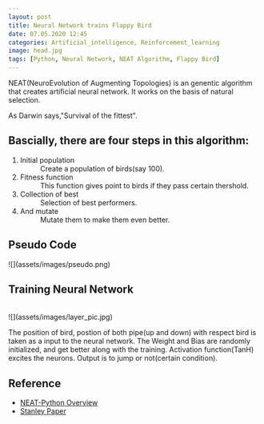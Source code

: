 ```yaml
---
layout: post
title: Neural Network trains Flappy Bird
date: 07.05.2020 12:45
categories: Artificial_intelligence, Reinforcement_learning
image: head.jpg
tags: [Python, Neural Network, NEAT Algorithm, Flappy Bird]
---
```


NEAT(NeuroEvolution of Augmenting Topologies) is an genentic algorithm that creates artificial neural network. It works on the basis of natural selection.<br>



As Darwin says,"Survival of the fittest".

<h2>Bascially, there are four steps in this algorithm:</h2>
   <ol><dl><dt><li>Initial population</li></dt>
    <dd>Create a population of birds(say 100).</dd>
  <dt><li>Fitness function</li></dt>
   <dd>This function gives point to birds if they pass certain thershold.</dd>       
  <dt><li>Collection of best</li></dt>
   <dd>Selection of best performers.</dd>
  <dt><li>And mutate</li></dt>
   <dd>Mutate them to make them even better.</dd>
</dl>
</ol>

<h2>Pseudo Code</h2>
![](assets/images/pseudo.png)


<h2>Training Neural Network</h2><br>
![](assets/images/layer_pic.jpg)

The position of bird, postion of both pipe(up and down) with respect bird is taken as a input to the neural network. The Weight and Bias are randomly initialized, and get better along with the training. Activation function(TanH) excites the neurons.  Output is to jump or not(certain condition).

<h2>Reference</h2>
<ul>
<li><a href="https://neat-python.readthedocs.io/en/latest/neat_overview.html">NEAT-Python Overview</a></li>
<li><a href="http://nn.cs.utexas.edu/downloads/papers/stanley.ec02.pdf">Stanley Paper</a></li>
</ul>
